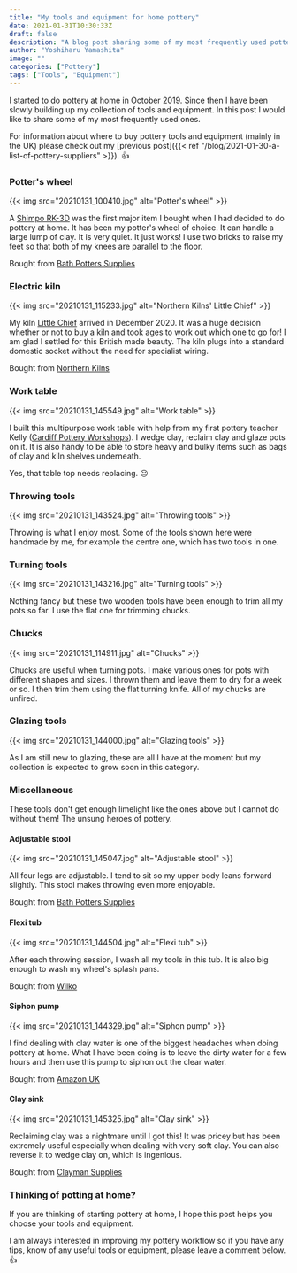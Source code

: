 ```yaml
---
title: "My tools and equipment for home pottery"
date: 2021-01-31T10:30:33Z
draft: false
description: "A blog post sharing some of my most frequently used pottery tools and equipment."
author: "Yoshiharu Yamashita"
image: ""
categories: ["Pottery"]
tags: ["Tools", "Equipment"]
---
```


I started to do pottery at home in October 2019. Since then I have been slowly building up my collection of tools and equipment. In this post I would like to share some of my most frequently used ones.

For information about where to buy pottery tools and equipment (mainly in the UK) please check out my [previous post]({{< ref "/blog/2021-01-30-a-list-of-pottery-suppliers" >}}). :thumbsup:

### Potter's wheel

{{< img src="20210131_100410.jpg" alt="Potter's wheel" >}}

A [Shimpo RK-3D](https://www1.ceramics.nidec-shimpo.com/en_GB/shimpo-rk-3d/) was the first major item I bought when I had decided to do pottery at home. It has been my potter's wheel of choice. It can handle a large lump of clay. It is very quiet. It just works! I use two bricks to raise my feet so that both of my knees are parallel to the floor.

Bought from [Bath Potters Supplies](https://www.bathpotters.co.uk/shimpo-whisper-rk3d-wheel)

### Electric kiln

{{< img src="20210131_115233.jpg" alt="Northern Kilns' Little Chief" >}}

My kiln [Little Chief](https://northernkilns.com/wp-content/uploads/2020/09/LITTLE-CHIEF.pdf) arrived in December 2020. It was a huge decision whether or not to buy a kiln and took ages to work out which one to go for! I am glad I settled for this British made beauty. The kiln plugs into a standard domestic socket without the need for specialist wiring.

Bought from [Northern Kilns](https://northernkilns.com/)

### Work table

{{< img src="20210131_145549.jpg" alt="Work table" >}}

I built this multipurpose work table with help from my first pottery teacher Kelly ([Cardiff Pottery Workshops](http://www.cardiffpotteryworkshops.com/)). I wedge clay, reclaim clay and glaze pots on it. It is also handy to be able to store heavy and bulky items such as bags of clay and kiln shelves underneath.

Yes, that table top needs replacing. :neutral_face:

### Throwing tools

{{< img src="20210131_143524.jpg" alt="Throwing tools" >}}

Throwing is what I enjoy most. Some of the tools shown here were handmade by me, for example the centre one, which has two tools in one.

### Turning tools

{{< img src="20210131_143216.jpg" alt="Turning tools" >}}

Nothing fancy but these two wooden tools have been enough to trim all my pots so far. I use the flat one for trimming chucks.

### Chucks

{{< img src="20210131_114911.jpg" alt="Chucks" >}}

Chucks are useful when turning pots. I make various ones for pots with different shapes and sizes. I thrown them and leave them to dry for a week or so. I then trim them using the flat turning knife. All of my chucks are unfired.

### Glazing tools

{{< img src="20210131_144000.jpg" alt="Glazing tools" >}}

As I am still new to glazing, these are all I have at the moment but my collection is expected to grow soon in this category.

### Miscellaneous

These tools don't get enough limelight like the ones above but I cannot do without them! The unsung heroes of pottery.

#### Adjustable stool

{{< img src="20210131_145047.jpg" alt="Adjustable stool" >}}

All four legs are adjustable. I tend to sit so my upper body leans forward slightly. This stool makes throwing even more enjoyable.

Bought from [Bath Potters Supplies](https://www.bathpotters.co.uk/shimpo-adjustable-stool)

#### Flexi tub

{{< img src="20210131_144504.jpg" alt="Flexi tub" >}}

After each throwing session, I wash all my tools in this tub. It is also big enough to wash my wheel's splash pans.

Bought from [Wilko](https://www.wilko.com/en-uk/wilko-large-flexi-tub-39l/p/0312620)

#### Siphon pump

{{< img src="20210131_144329.jpg" alt="Siphon pump" >}}

I find dealing with clay water is one of the biggest headaches when doing pottery at home. What I have been doing is to leave the dirty water for a few hours and then use this pump to siphon out the clear water.

Bought from [Amazon UK](https://www.amazon.co.uk/Liquid-Fuel-Transfer-Siphon-Pump/dp/B06XKHP8Q4/ref=sr_1_6?dchild=1&keywords=siphon+pump&qid=1612035877&sr=8-6)

#### Clay sink

{{< img src="20210131_145325.jpg" alt="Clay sink" >}}

Reclaiming clay was a nightmare until I got this! It was pricey but has been extremely useful especially when dealing with very soft clay. You can also reverse it to wedge clay on, which is ingenious.

Bought from [Clayman Supplies](https://www.claymansupplies.co.uk/Products/Clay_Reclaim/4901)

### Thinking of potting at home?

If you are thinking of starting pottery at home, I hope this post helps you choose your tools and equipment.

I am always interested in improving my pottery workflow so if you have any tips, know of any useful tools or equipment, please leave a comment below. :thumbsup: